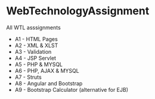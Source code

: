 # WebTechnologyAssignment
All WTL asssignments

* A1 - HTML Pages
* A2 - XML & XLST
* A3 - Validation
* A4 - JSP Servlet
* A5 - PHP & MYSQL
* A6 - PHP, AJAX & MYSQL
* A7 - Struts
* A8 - Angular and Bootstrap
* A9 - Bootstrap Calculator (alternative for EJB)
